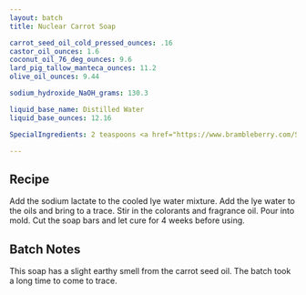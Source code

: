 ```yaml
---
layout: batch
title: Nuclear Carrot Soap

carrot_seed_oil_cold_pressed_ounces: .16
castor_oil_ounces: 1.6
coconut_oil_76_deg_ounces: 9.6
lard_pig_tallow_manteca_ounces: 11.2
olive_oil_ounces: 9.44

sodium_hydroxide_NaOH_grams: 130.3

liquid_base_name: Distilled Water
liquid_base_ounces: 12.16

SpecialIngredients: 2 teaspoons <a href="https://www.brambleberry.com/Sodium-Lactate-P5127.aspx">sodium lactate</a>, 2 teaspoons <a href="https://www.brambleberry.com/shop-by-product/ingredients/colorants/micas/nuclear-orange-pigment/V000494.html">nuclear orange pigment</a>, 1 teaspoon <a href="http://amzn.to/1P0vDQ6">hardwood activated charcoal powder</a>, 1.5 oz. <a href="https://www.brambleberry.com/shop-by-product/ingredients/fragrance-oils/energy-fragrance-oil/V000150.html">energy fragrance oil</a>, .75 oz. <a href="https://www.brambleberry.com/shop-by-product/ingredients/fragrance-oils/apricot-freesia-fragrance-oil/V000372.html">apricot freesia fragrance oil</a>.

---
```


## Recipe
Add the sodium lactate to the cooled lye water mixture. Add the lye water to the oils and bring to a trace. Stir in the colorants and fragrance oil. Pour into mold. Cut the soap bars and let cure for 4 weeks before using.

## Batch Notes
This soap has a slight earthy smell from the carrot seed oil. The batch took a long time to come to trace.
